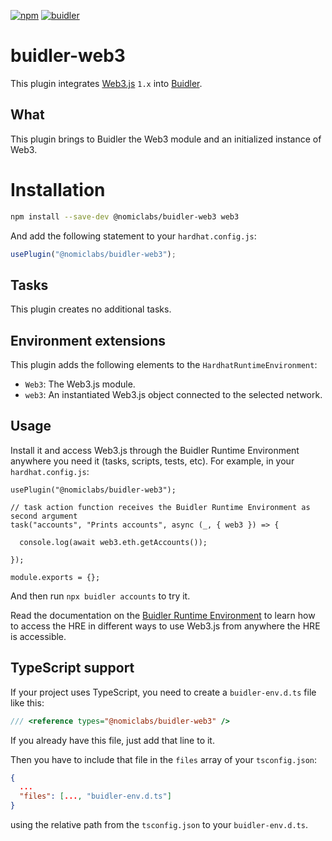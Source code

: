[![npm](https://img.shields.io/npm/v/@nomiclabs/buidler-web3.svg)](https://www.npmjs.com/package/@nomiclabs/buidler-web3)
[![buidler](https://buidler.dev/buidler-plugin-badge.svg?1)](https://buidler.dev)

# buidler-web3

This plugin integrates [Web3.js](https://github.com/ethereum/web3.js) `1.x` into [Buidler](http://getbuidler.com).

## What

This plugin brings to Buidler the Web3 module and an initialized instance of Web3.

# Installation

```bash
npm install --save-dev @nomiclabs/buidler-web3 web3
```

And add the following statement to your `hardhat.config.js`:

```js
usePlugin("@nomiclabs/buidler-web3");
```

## Tasks

This plugin creates no additional tasks.

## Environment extensions

This plugin adds the following elements to the `HardhatRuntimeEnvironment`:

- `Web3`: The Web3.js module.
- `web3`: An instantiated Web3.js object connected to the selected network.

## Usage
Install it and access Web3.js through the Buidler Runtime Environment anywhere you need it (tasks, scripts, tests, etc). For example, in your `hardhat.config.js`:
```
usePlugin("@nomiclabs/buidler-web3");

// task action function receives the Buidler Runtime Environment as second argument
task("accounts", "Prints accounts", async (_, { web3 }) => {
  
  console.log(await web3.eth.getAccounts());
  
});

module.exports = {};
```
And then run `npx buidler accounts` to try it.

Read the documentation on the [Buidler Runtime Environment](https://buidler.dev/documentation/#hardhat-runtime-environment-hre) to learn how to access the HRE in different ways to use Web3.js from anywhere the HRE is accessible.

## TypeScript support

If your project uses TypeScript, you need to create a `buidler-env.d.ts` file like this:

``` typescript
/// <reference types="@nomiclabs/buidler-web3" />
```

If you already have this file, just add that line to it.


Then you have to include that file in the `files` array of your `tsconfig.json`:

```json
{
  ...
  "files": [..., "buidler-env.d.ts"]
}
```

using the relative path from the `tsconfig.json` to your `buidler-env.d.ts`.

